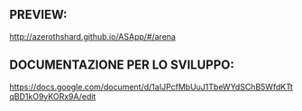 ## PREVIEW:

http://azerothshard.github.io/ASApp/#/arena

## DOCUMENTAZIONE PER LO SVILUPPO:

https://docs.google.com/document/d/1aIJPcfMbUuJ1TbeWYdSChB5WfdKTtqBD1kO9yKORx9A/edit
